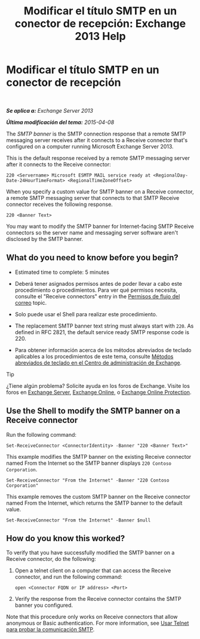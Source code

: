 ﻿---
title: 'Modificar el título SMTP en un conector de recepción: Exchange 2013 Help'
TOCTitle: Modificar el título SMTP en un conector de recepción
ms:assetid: d667704e-fd69-4aca-9c35-eef7006944b2
ms:mtpsurl: https://technet.microsoft.com/es-es/library/Bb124740(v=EXCHG.150)
ms:contentKeyID: 52062065
ms.date: 04/23/2018
mtps_version: v=EXCHG.150
ms.translationtype: HT
---

# Modificar el título SMTP en un conector de recepción

 

_**Se aplica a:** Exchange Server 2013_

_**Última modificación del tema:** 2015-04-08_

The *SMTP banner* is the SMTP connection response that a remote SMTP messaging server receives after it connects to a Receive connector that's configured on a computer running Microsoft Exchange Server 2013.

This is the default response received by a remote SMTP messaging server after it connects to the Receive connector:

    220 <Servername> Microsoft ESMTP MAIL service ready at <RegionalDay-Date-24HourTimeFormat> <RegionalTimeZoneOffset>

When you specify a custom value for SMTP banner on a Receive connector, a remote SMTP messaging server that connects to that SMTP Receive connector receives the following response.

    220 <Banner Text>

You may want to modify the SMTP banner for Internet-facing SMTP Receive connectors so the server name and messaging server software aren't disclosed by the SMTP banner.

## What do you need to know before you begin?

  - Estimated time to complete: 5 minutes

  - Deberá tener asignados permisos antes de poder llevar a cabo este procedimiento o procedimientos. Para ver qué permisos necesita, consulte el "Receive connectors" entry in the [Permisos de flujo del correo](mail-flow-permissions-exchange-2013-help.md) topic.

  - Solo puede usar el Shell para realizar este procedimiento.

  - The replacement SMTP banner text string must always start with `220`. As defined in RFC 2821, the default service ready SMTP response code is 220.

  - Para obtener información acerca de los métodos abreviados de teclado aplicables a los procedimientos de este tema, consulte [Métodos abreviados de teclado en el Centro de administración de Exchange](keyboard-shortcuts-in-the-exchange-admin-center-exchange-online-protection-help.md).


> [!TIP]
> ¿Tiene algún problema? Solicite ayuda en los foros de Exchange. Visite los foros en <A href="https://go.microsoft.com/fwlink/p/?linkid=60612">Exchange Server</A>, <A href="https://go.microsoft.com/fwlink/p/?linkid=267542">Exchange Online</A>, o <A href="https://go.microsoft.com/fwlink/p/?linkid=285351">Exchange Online Protection</A>.



## Use the Shell to modify the SMTP banner on a Receive connector

Run the following command:

    Set-ReceiveConnector <ConnectorIdentity> -Banner "220 <Banner Text>"

This example modifies the SMTP banner on the existing Receive connector named From the Internet so the SMTP banner displays `220 Contoso Corporation`.

    Set-ReceiveConnector "From the Internet" -Banner "220 Contoso Corporation"

This example removes the custom SMTP banner on the Receive connector named From the Internet, which returns the SMTP banner to the default value.

    Set-ReceiveConnector "From the Internet" -Banner $null

## How do you know this worked?

To verify that you have successfully modified the SMTP banner on a Receive connector, do the following:

1.  Open a telnet client on a computer that can access the Receive connector, and run the following command:
    
        open <Connector FQDN or IP address> <Port>

2.  Verify the response from the Receive connector contains the SMTP banner you configured.

Note that this procedure only works on Receive connectors that allow anonymous or Basic authentication. For more information, see [Usar Telnet para probar la comunicación SMTP](use-telnet-to-test-smtp-communication-exchange-2013-help.md).

